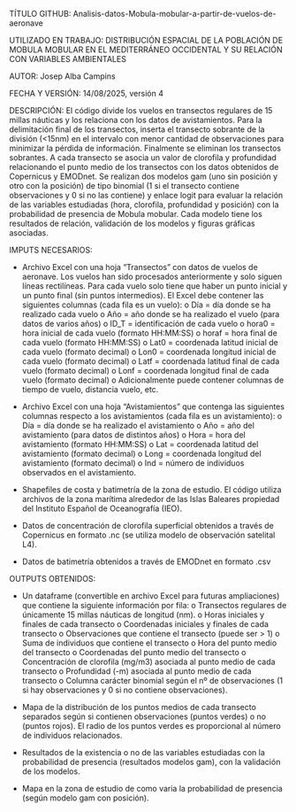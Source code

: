 TÍTULO GITHUB: Analisis-datos-Mobula-mobular-a-partir-de-vuelos-de-aeronave

UTILIZADO EN TRABAJO: DISTRIBUCIÓN ESPACIAL DE LA POBLACIÓN DE MOBULA MOBULAR EN EL MEDITERRÁNEO OCCIDENTAL Y SU RELACIÓN CON VARIABLES AMBIENTALES

AUTOR: Josep Alba Campins

FECHA Y VERSIÓN: 14/08/2025, versión 4

DESCRIPCIÓN: 
El código divide los vuelos en transectos regulares de 15 millas náuticas y los relaciona con los datos de avistamientos. Para la delimitación final de los transectos, inserta el transecto sobrante de la división (<15nm) en el intervalo con menor cantidad de observaciones para minimizar la pérdida de información. Finalmente se eliminan los transectos sobrantes.
A cada transecto se asocia un valor de clorofila y profundidad relacionando el punto medio de los transectos con los datos obtenidos de Copernicus y EMODnet.
Se realizan dos modelos gam (uno sin posición y otro con la posición) de tipo binomial (1 si el transecto contiene observaciones y 0 si no las contiene) y enlace logit para evaluar la relación de las variables estudiadas (hora, clorofila, profundidad y posición) con la probabilidad de presencia de Mobula mobular.
Cada modelo tiene los resultados de relación, validación de los modelos y figuras gráficas asociadas.

IMPUTS NECESARIOS:
-	Archivo Excel con una hoja “Transectos” con datos de vuelos de aeronave. Los vuelos han sido procesados anteriormente y solo siguen líneas rectilíneas. Para cada vuelo solo tiene que haber un punto inicial y un punto final (sin puntos intermedios). El Excel debe contener las siguientes columnas (cada fila es un vuelo):
    o	Día = día donde se ha realizado cada vuelo
    o	Año = año donde se ha realizado el vuelo (para datos de varios años)
    o	ID_T = identificación de cada vuelo
    o	hora0 = hora inicial de cada vuelo (formato HH:MM:SS)
    o	horaf = hora final de cada vuelo (formato HH:MM:SS)
    o	Lat0 = coordenada latitud inicial de cada vuelo (formato decimal)
    o	Lon0 = coordenada longitud inicial de cada vuelo (formato decimal)
    o	Latf = coordenada latitud final de cada vuelo (formato decimal)
    o	Lonf = coordenada longitud final de cada vuelo (formato decimal)
    o	Adicionalmente puede contener columnas de tiempo de vuelo, distancia vuelo, etc.

-	Archivo Excel con una hoja “Avistamientos” que contenga las siguientes columnas respecto a los avistamientos (cada fila es un avistamiento):
    o	Día = día donde se ha realizado el avistamiento
    o	Año = año del avistamiento (para datos de distintos años)
    o	Hora = hora del avistamiento (formato HH:MM:SS)
    o	Lat = coordenada latitud del avistamiento (formato decimal)
    o	Long = coordenada longitud del avistamiento (formato decimal)
    o	Ind = número de individuos observados en el avistamiento.

-	Shapefiles de costa y batimetría de la zona de estudio. El código utiliza archivos de la zona marítima alrededor de las Islas Baleares propiedad del Instituto Español de Oceanografía (IEO).

-	Datos de concentración de clorofila superficial obtenidos a través de Copernicus en formato .nc (se utiliza modelo de observación satelital L4).

-	Datos de batimetría obtenidos a través de EMODnet en formato .csv

OUTPUTS OBTENIDOS:
-	Un dataframe (convertible en archivo Excel para futuras ampliaciones) que contiene la siguiente información por fila:
    o	Transectos regulares de únicamente 15 millas náuticas de longitud (nm).
    o	Horas iniciales y finales de cada transecto
    o	Coordenadas iniciales y finales de cada transecto
    o	Observaciones que contiene el transecto (puede ser > 1)
    o	Suma de individuos que contiene el transecto
    o	Hora del punto medio del transecto
    o	Coordenadas del punto medio del transecto
    o	Concentración de clorofila (mg/m3) asociada al punto medio de cada transecto
    o	Profundidad (-m) asociada al punto medio de cada transecto
    o	Columna carácter binomial según el nº de observaciones (1 si hay observaciones y 0 si no contiene observaciones).

-	Mapa de la distribución de los puntos medios de cada transecto separados según si contienen observaciones (puntos verdes) o no (puntos rojos). El radio de los puntos verdes es proporcional al número de individuos relacionados.

-	Resultados de la existencia o no de las variables estudiadas con la probabilidad de presencia (resultados modelos gam), con la validación de los modelos.

-	Mapa en la zona de estudio de como varia la probabilidad de presencia (según modelo gam con posición). 
